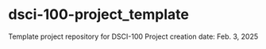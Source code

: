 # dsci-100-project_template
Template project repository for DSCI-100
Project creation date: Feb. 3, 2025
